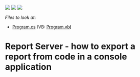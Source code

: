 <!-- default badges list -->
![](https://img.shields.io/endpoint?url=https://codecentral.devexpress.com/api/v1/VersionRange/128597043/15.2.7%2B)
[![](https://img.shields.io/badge/Open_in_DevExpress_Support_Center-FF7200?style=flat-square&logo=DevExpress&logoColor=white)](https://supportcenter.devexpress.com/ticket/details/T155725)
[![](https://img.shields.io/badge/📖_How_to_use_DevExpress_Examples-e9f6fc?style=flat-square)](https://docs.devexpress.com/GeneralInformation/403183)
<!-- default badges end -->
<!-- default file list -->
*Files to look at*:

* [Program.cs](./CS/T155725/Program.cs) (VB: [Program.vb](./VB/T155725/Program.vb))
<!-- default file list end -->
# Report Server - how to export a report from code in a console application

<br/>


